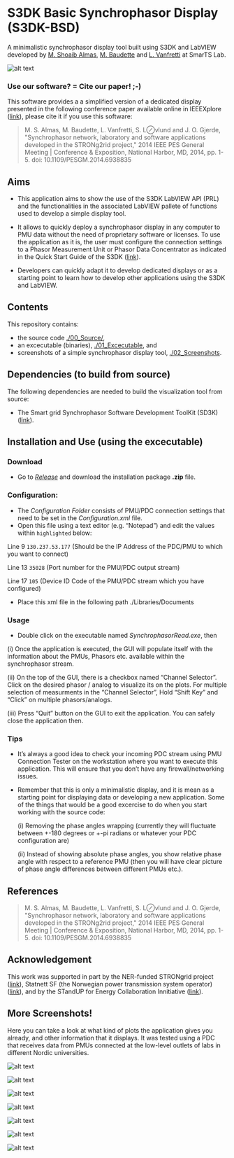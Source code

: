 # S3DK Basic Synchrophasor Display (S3DK-BSD)
A minimalistic synchrophasor display tool built using S3DK and LabVIEW developed by [M. Shoaib Almas](https://github.com/msalmas), [M. Baudette](https://github.com/MaximeBaudette) and [L. Vanfretti](https://github.com/lvanfretti) at SmarTS Lab.

![alt text](https://github.com/SmarTS-Lab-Parapluie/S3DK-SynchrophasorDisplay/blob/master/02_ScreenShots/Freq.PNG "Graph showing the frequencies plotted using the S3DK-BSD Tool")

### Use our software? = Cite our paper! ;-)
This software provides a a simplified version of a dedicated display presented in the following conference paper available online in IEEEXplore ([link](http://ieeexplore.ieee.org/document/6938835/)), please cite it if you use this software:

> M. S. Almas, M. Baudette, L. Vanfretti, S. L⊘vlund and J. O. Gjerde, "Synchrophasor network, laboratory and software applications developed in the STRONg2rid project," 2014 IEEE PES General Meeting | Conference & Exposition, National Harbor, MD, 2014, pp. 1-5. doi: 10.1109/PESGM.2014.6938835

## Aims
- This application aims to show the use of the S3DK LabVIEW API (PRL) and the functionalities in the associated LabVIEW pallete of functions used to develop a simple display tool.

- It allows to quickly deploy a synchrophasor display in any computer to PMU data without the need of proprietary software or licenses. To use the application as it is, the user must configure the connection settings to a Phasor Measurement Unit or Phasor Data Concentrator as indicated in the Quick Start Guide of the S3DK ([link](https://github.com/SmarTS-Lab-Parapluie/S3DK)).

- Developers can quickly adapt it to develop dedicated displays or as a starting point to learn how to develop other applications using the S3DK and LabVIEW.

## Contents
This repository contains: 
- the source code [./00_Source/](https://github.com/SmarTS-Lab-Parapluie/S3DK-SynchrophasorDisplay/tree/master/00_Source), 
- an excecutable (binaries), [./01_Excecutable](https://github.com/SmarTS-Lab-Parapluie/S3DK-SynchrophasorDisplay/tree/master/01_Executable), and 
- screenshots of a simple synchrophasor display tool, [./02_Screenshots](https://github.com/SmarTS-Lab-Parapluie/S3DK-SynchrophasorDisplay/tree/master/02_ScreenShots).

## Dependencies (to build from source)
The following dependencies are needed to build the visualization tool from source:
- The Smart grid Synchrophasor Software Development ToolKit (SD3K) ([link](https://github.com/SmarTS-Lab-Parapluie/S3DK)).

## Installation and Use (using the excecutable)
### Download
- Go to [*Release*](https://github.com/SmarTS-Lab-Parapluie/S3DK-SynchrophasorDisplay/releases) and download the installation package **.zip** file. 
### Configuration:
- The *Configuration Folder*  consists of PMU/PDC connection settings that need to be set in the *Configuration.xml* file.
- Open this file using a text editor (e.g. “Notepad”) and edit the values within `highlighted` below:
 
 Line 9    `130.237.53.177`     (Should be the IP Address of the PDC/PMU to which you want to connect)

 Line 13   `35028`              (Port number for the PMU/PDC output stream)

 Line 17   `105`                (Device ID Code of the PMU/PDC stream which you have configured)
 
- Place this xml file in the following path ./Libraries/Documents
 
### Usage
- Double click on the  executable named *SynchrophasorRead.exe*, then 
 
 (i) Once the application is executed, the GUI will populate itself with the information about the PMUs, Phasors etc. available within the synchrophasor stream.
 
 (ii) On the top of the GUI, there is a checkbox named “Channel Selector”. Click on the desired phasor / analog to visualize its on the plots. For multiple selection of measurments in the “Channel Selector”, Hold “Shift Key” and “Click” on multiple phasors/analogs.
 
 (iii) Press “Quit” button on the GUI to exit the application. You can safely close the application then.

### Tips
- It’s always a good idea to check your incoming PDC stream using PMU Connection Tester on the workstation where you want to execute this application. This will ensure that you don’t have any firewall/networking issues. 
 
- Remember that this is only a minimalistic display, and it is mean as a starting point for displaying data or developing a new application. Some of the things that would be a good excercise to do when you start working with the source code:

    (i) Removing the phase angles wrapping (currently they will fluctuate between +-180 degrees or +-pi radians or whatever your PDC configuration are)

    (ii) Instead of showing absolute phase angles, you show relative phase angle with respect to a reference PMU (then you will have clear picture of phase angle differences between different PMUs etc.). 


## References
> M. S. Almas, M. Baudette, L. Vanfretti, S. L⊘vlund and J. O. Gjerde, "Synchrophasor network, laboratory and software applications developed in the STRONg2rid project," 2014 IEEE PES General Meeting | Conference & Exposition, National Harbor, MD, 2014, pp. 1-5. doi: 10.1109/PESGM.2014.6938835

## Acknowledgement
This work was supported in part by the NER-funded STRONgrid project ([link](http://www.nordicenergy.org/project/smart-transmission-grid-operation-and-control/)), Statnett SF (the Norwegian power transmission system operator) ([link](http://www.statnett.no/en/Sustainability/Research-and-Development-/)), and by the STandUP for Energy Collaboration Innitiative ([link](http://www.standupforenergy.se/en/)). 

## More Screenshots!
Here you can take a look at what kind of plots the application gives you already, and other information that it displays. It was tested using a PDC that receives data from PMUs connected at the low-level outlets of labs in different Nordic universities.

![alt text]( https://github.com/SmarTS-Lab-Parapluie/S3DK-SynchrophasorDisplay/blob/master/02_ScreenShots/GUI.PNG "Graphical User Interface")

![alt text]( https://github.com/SmarTS-Lab-Parapluie/S3DK-SynchrophasorDisplay/blob/master/02_ScreenShots/ChannelSelector.PNG "Channel Selector")

![alt text]( https://github.com/SmarTS-Lab-Parapluie/S3DK-SynchrophasorDisplay/blob/master/02_ScreenShots/Names.PNG "PMU Names")

![alt text]( https://github.com/SmarTS-Lab-Parapluie/S3DK-SynchrophasorDisplay/blob/master/02_ScreenShots/PhasorData_Textual.PNG "Phasor Data Alpha-Numeric View")

![alt text]( https://github.com/SmarTS-Lab-Parapluie/S3DK-SynchrophasorDisplay/blob/master/02_ScreenShots/Mag.PNG "Voltage Magnitude")

![alt text]( https://github.com/SmarTS-Lab-Parapluie/S3DK-SynchrophasorDisplay/blob/master/02_ScreenShots/PhaseAngle.PNG "Voltage Phase")

![alt text]( https://github.com/SmarTS-Lab-Parapluie/S3DK-SynchrophasorDisplay/blob/master/02_ScreenShots/Freq.PNG "Frequency")
